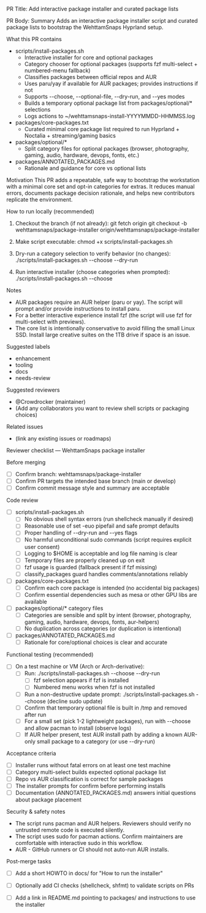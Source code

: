 PR Title:
Add interactive package installer and curated package lists

PR Body:
Summary
Adds an interactive package installer script and curated package lists to bootstrap the WehttamSnaps Hyprland setup.

What this PR contains
- scripts/install-packages.sh
  - Interactive installer for core and optional packages
  - Category chooser for optional packages (supports fzf multi-select + numbered-menu fallback)
  - Classifies packages between official repos and AUR
  - Uses paru/yay if available for AUR packages; provides instructions if not
  - Supports --choose, --optional-file, --dry-run, and --yes modes
  - Builds a temporary optional package list from packages/optional/* selections
  - Logs actions to ~/wehttamsnaps-install-YYYYMMDD-HHMMSS.log
- packages/core-packages.txt
  - Curated minimal core package list required to run Hyprland + Noctalia + streaming/gaming basics
- packages/optional/*
  - Split category files for optional packages (browser, photography, gaming, audio, hardware, devops, fonts, etc.)
- packages/ANNOTATED_PACKAGES.md
  - Rationale and guidance for core vs optional lists

Motivation
This PR adds a repeatable, safe way to bootstrap the workstation with a minimal core set and opt-in categories for extras. It reduces manual errors, documents package decision rationale, and helps new contributors replicate the environment.

How to run locally (recommended)
1. Checkout the branch (if not already):
   git fetch origin
   git checkout -b wehttamsnaps/package-installer origin/wehttamsnaps/package-installer

2. Make script executable:
   chmod +x scripts/install-packages.sh

3. Dry-run a category selection to verify behavior (no changes):
   ./scripts/install-packages.sh --choose --dry-run

4. Run interactive installer (choose categories when prompted):
   ./scripts/install-packages.sh --choose

Notes
- AUR packages require an AUR helper (paru or yay). The script will prompt and/or provide instructions to install paru.
- For a better interactive experience install fzf (the script will use fzf for multi-select with previews).
- The core list is intentionally conservative to avoid filling the small Linux SSD. Install large creative suites on the 1TB drive if space is an issue.

Suggested labels
- enhancement
- tooling
- docs
- needs-review

Suggested reviewers
- @Crowdrocker (maintainer)
- (Add any collaborators you want to review shell scripts or packaging choices)

Related issues
- (link any existing issues or roadmaps)




Reviewer checklist — WehttamSnaps package installer

Before merging
- [ ] Confirm branch: wehttamsnaps/package-installer
- [ ] Confirm PR targets the intended base branch (main or develop)
- [ ] Confirm commit message style and summary are acceptable

Code review
- [ ] scripts/install-packages.sh
  - [ ] No obvious shell syntax errors (run shellcheck manually if desired)
  - [ ] Reasonable use of set -euo pipefail and safe prompt defaults
  - [ ] Proper handling of --dry-run and --yes flags
  - [ ] No harmful unconditional sudo commands (script requires explicit user consent)
  - [ ] Logging to $HOME is acceptable and log file naming is clear
  - [ ] Temporary files are properly cleaned up on exit
  - [ ] fzf usage is guarded (fallback present if fzf missing)
  - [ ] classify_packages guard handles comments/annotations reliably
- [ ] packages/core-packages.txt
  - [ ] Confirm each core package is intended (no accidental big packages)
  - [ ] Confirm essential dependencies such as mesa or other GPU libs are available
- [ ] packages/optional/* category files
  - [ ] Categories are sensible and split by intent (browser, photography, gaming, audio, hardware, devops, fonts, aur-helpers)
  - [ ] No duplication across categories (or duplication is intentional)
- [ ] packages/ANNOTATED_PACKAGES.md
  - [ ] Rationale for core/optional choices is clear and accurate

Functional testing (recommended)
- [ ] On a test machine or VM (Arch or Arch-derivative):
  - [ ] Run: ./scripts/install-packages.sh --choose --dry-run
    - [ ] fzf selection appears if fzf is installed
    - [ ] Numbered menu works when fzf is not installed
  - [ ] Run a non-destructive update prompt: ./scripts/install-packages.sh --choose (decline sudo update)
  - [ ] Confirm that temporary optional file is built in /tmp and removed after run
  - [ ] For a small set (pick 1-2 lightweight packages), run with --choose and allow pacman to install (observe logs)
  - [ ] If AUR helper present, test AUR install path by adding a known AUR-only small package to a category (or use --dry-run)

Acceptance criteria
- [ ] Installer runs without fatal errors on at least one test machine
- [ ] Category multi-select builds expected optional package list
- [ ] Repo vs AUR classification is correct for sample packages
- [ ] The installer prompts for confirm before performing installs
- [ ] Documentation (ANNOTATED_PACKAGES.md) answers initial questions about package placement

Security & safety notes
- The script runs pacman and AUR helpers. Reviewers should verify no untrusted remote code is executed silently.
- The script uses sudo for pacman actions. Confirm maintainers are comfortable with interactive sudo in this workflow.
- AUR - GitHub runners or CI should not auto-run AUR installs.

Post-merge tasks
- [ ] Add a short HOWTO in docs/ for "How to run the installer"
- [ ] Optionally add CI checks (shellcheck, shfmt) to validate scripts on PRs
- [ ] Add a link in README.md pointing to packages/ and instructions to use the installer







